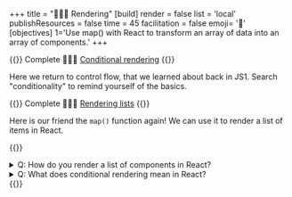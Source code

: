 +++
title = "👨🏼‍🎨 Rendering"
[build]
    render = false
    list = 'local'
    publishResources = false
time = 45
facilitation = false
emoji= '🧩'
[objectives]
    1='Use map() with React to transform an array of data into an array of components.'
+++

{{<note type="narrative" title="React Learn">}}
Complete 🧑🏾‍🎓 [Conditional rendering](https://react.dev/learn/conditional-rendering)
{{</note>}}

Here we return to control flow, that we learned about back in JS1. Search "conditionality" to remind yourself of the basics.

{{<note type="narrative" title="React Learn">}}
Complete 🧑🏾‍🎓 [Rendering lists](https://react.dev/learn/rendering-lists)
{{</note>}}

Here is our friend the `map()` function again! We can use it to render a list of items in React.

{{<note type="question" title="Check your understanding">}}

<details><summary>Q: How do you render a list of components in React?
</summary>
A: Use JavaScript's map() method to create components from an array.</details>
<details><summary>Q: What does conditional rendering mean in React?
</summary>
A: Use if statements, &&, or ? : operators in JSX.</details>
{{</note>}}
